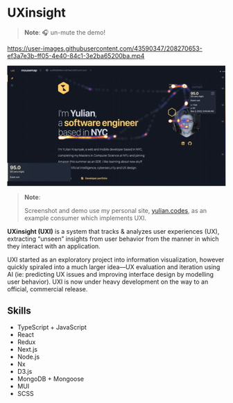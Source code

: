 # UXinsight

> **Note**: 🎧 un-mute the demo!

https://user-images.githubusercontent.com/43590347/208270653-ef3a7e3b-ff05-4e40-84c1-3e2ba65200ba.mp4

![uxi-screenshot](/assets/uxi-ss.png)

> **Note**: 
> 
> Screenshot and demo use my personal site, [yulian.codes](https://yulian.codes), as an example consumer which implements UXI.

**UXinsight (UXI)** is a system that tracks & analyzes user experiences (UX), extracting “unseen” insights from user behavior from the manner in which they interact with an application.

UXI started as an exploratory project into information visualization, however quickly spiraled into a much larger idea—UX evaluation and iteration using AI (ie: predicting UX issues and improving interface design by modelling user behavior). UXI is now under heavy development on the way to an official, commercial release. 
## Skills

- TypeScript + JavaScript
- React
- Redux
- Next.js
- Node.js
- Nx
- D3.js
- MongoDB + Mongoose
- MUI
- SCSS
